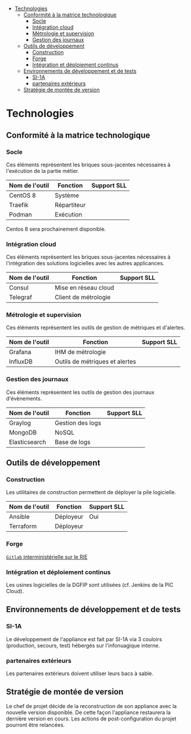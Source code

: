 -   [Technologies](#technologies)
    -   [Conformité à la matrice
        technologique](#conformité-à-la-matrice-technologique)
        -   [Socle](#socle)
        -   [Intégration cloud](#intégration-cloud)
        -   [Métrologie et supervision](#métrologie-et-supervision)
        -   [Gestion des journaux](#gestion-des-journaux)
    -   [Outils de développement](#outils-de-développement)
        -   [Construction](#construction)
        -   [Forge](#forge)
        -   [Intégration et déploiement
            continus](#intégration-développement-continus)
    -   [Environnements de développement et de
        tests](#environnements-de-développement-et-de-tests)
        -   [SI-1A](#si-1a)
        -   [partenaires extérieurs](#partenaires-extérieurs)
    -   [Stratégie de montée de
        version](#stratégie-de-montée-de-version)

Technologies
============

Conformité à la matrice technologique
-------------------------------------

### Socle

Ces éléments représentent les briques sous-jacentes nécessaires à
l'exécution de la partie métier.

  Nom de l'outil | Fonction     | Support SLL
  ---------------| -------------|-------------
  CentOS 8       | Système      |
  Traefik        | Répartiteur  |
  Podman         | Exécution    |

Centos 8 sera prochainement disponible.

### Intégration cloud

Ces éléments représentent les briques sous-jacentes nécessaires à
l'intégration des solutions logicielles avec les autres applicances.

  Nom de l'outil | Fonction             | Support SLL
  ---------------|----------------------|-------------
  Consul         | Mise en réseau cloud |
  Telegraf       | Client de métrologie |

### Métrologie et supervision

Ces éléments représentent les outils de gestion de métriques et
d'alertes.

  Nom de l'outil | Fonction                      | Support SLL
  ---------------|--------------------------------|-------------
  Grafana        | IHM de métrologie              |
  InfluxDB       | Outils de métriques et alertes |

### Gestion des journaux

Ces éléments représentent les outils de gestion des journaux
d'évènements.

  Nom de l'outil | Fonction         | Support SLL
  ---------------|------------------|-------------
  Graylog        | Gestion des logs |
  MongoDB        | NoSQL            |
  Elasticsearch  | Base de logs     |

Outils de développement
-----------------------

### Construction

Les utilitaires de construction permettent de déployer la pile
logicielle.

  Nom de l'outil | Fonction  | Support SLL
  ---------------|-----------|-------------
  Ansible        | Déployeur | Oui
  Terraform      | Déployeur |

### Forge

[`Gitlab` interministérielle sur le
RIE](https://forge.dgfip.finances.rie.gouv.fr/dgfip/cloud/deploiements/cloud-appliance-observability.git)

### Intégration et déploiement continus

Les usines logicielles de la DGFIP sont utilisées (cf. Jenkins de la PIC
Cloud).

Environnements de développement et de tests
-------------------------------------------

### SI-1A

Le développement de l'appliance est fait par SI-1A via 3 couloirs
(production, secours, test) hébergés sur l'infonuagique interne.

### partenaires extérieurs

Les partenaires extérieurs doivent utiliser leurs bacs à sable.

Stratégie de montée de version
------------------------------

Le chef de projet décide de la reconstruction de son appliance avec la
nouvelle version disponible. De cette façon l'appliance restaurera la
dernière version en cours. Les actions de post-configuration du projet
pourront être relancées.
